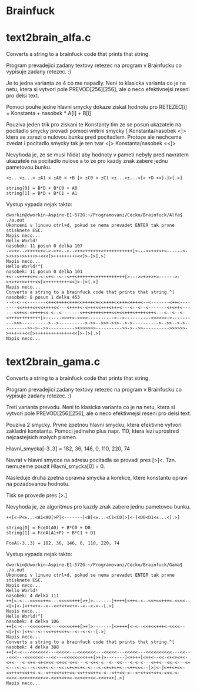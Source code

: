 # Brainfuck
text2brain_alfa.c
=================
Converts a string to a brainfuck code that prints that string.  

Program prevadejici zadany textovy retezec na program v Brainfucku co vypisuje zadany retezec. :)

Je to jedna varianta ze 4 co me napadly. Neni to klasicka varianta co je na netu, ktera si vytvori pole PREVOD[256][256], ale o neco efektivnejsi reseni pro delsi text.

Pomoci pouhe jedne hlavni smycky dokaze ziskat hodnotu pro RETEZEC[i] = Konstanta + nasobek * A[i] + B[i]

Pouziva jeden trik pro ziskani te Konstanty tim ze se posun ukazatele na pocitadlo smycky provadi pomoci vnitrni smycky [ Konstanta/nasobek <]> ktera se zarazi o nulovou bunku pred pocitadlem. Protoze ale nechceme zvedat i pocitadlo smycky tak je ten tvar <[> Konstanta/nasobek <<]>

Nevyhoda je, ze se musi hlidat aby hodnoty v pameti nebyly pred navratem ukazatele na pocitadlo nulove a to ze pro kazdy znak zabere jednu pametovou bunku.

    <±...<±...< ±A1 < ±A0 < +B [> ±C0 > ±C1 >±...>±...<[> +D <<]-]>[.>]

    string[0] = B*D + B*C0 + A0
    string[1] = B*D + B*C1 + A1

Vystup vypada nejak takto:

    dworkin@dworkin-Aspire-E1-572G:~/Programovani/Cecko/Brainfuck/Alfa$ ./a.out
    Ukonceni v linuxu ctrl+d, pokud se nema prevadet ENTER tak prvne stisknete ESC.
    Napis neco...
    Hello World!
    nasobek: 11 posun 0 delka 107
    -<<+<--<++++<+<-<-<+<--<--<++<++++++<+++++++++++[>--->>+>+>+>------>->+>+>+>>+++>+<<<[>+++++++++<<]>-]>[.>]
    Napis neco...
    Hello World!^[
    nasobek: 11 posun 0 delka 101
    +<--<++++<+<-<-<+<--<--<++<++++++<+++++++++++[>--->>+>+>+>------>->+>+>+>>+++<<[>+++++++++<<]>-]>[.>]
    Napis neco...
    Converts a string to a brainfuck code that prints that string.^[
    nasobek: 8 posun 1 delka 453
    --<-<--<-------<++<++++<+++<<++++<+<<++++<<+++<++++<--<-------<++<--------<<++++<+<<++++<<---<++++<-<+++<<+++<+++<---<--<--<-------<+<++<------<<+<<-<++++<<-<--<-------<++<++++<+++<<+<<+++<++++<++<---<--<--<-<+++<++++++++[>------>>>+>->>>>---------->-->---------->>>>>>->---------->>>---------->-->---------->->>-->>>->+>-->->---------->-->>-->->---------->>->-->>---------->+>>>>>>---------->>->-->>---------->>>>>>->++++++<<[>++++++++++++++<<]>-]>[.>]
    Napis neco...


text2brain_gama.c
=================
Converts a string to a brainfuck code that prints that string.  

Program prevadejici zadany textovy retezec na program v Brainfucku co vypisuje zadany retezec. :)

Treti varianta prevodu. Neni to klasicka varianta co je na netu, ktera si vytvori pole PREVOD[256][256], ale o neco efektivnejsi reseni pro delsi text.

Pouziva 2 smycky. Prvne zpetnou hlavni smycku, ktera efektivne vytvori zakladni konstantu. Pomoci jedineho plus napr. 110, ktera lezi uprostred nejcastejsich malych pismen.

Hlavni_smycka[-3..3] = 182, 36, 146, 0, 110, 220, 74 

Navrat v hlavni smycce na adresu pocitadla se provadi pres [>]<. Tzn. nemuzeme pouzit Hlavni_smycka[0] = 0.

Nasleduje druha zpetna opravna smycka a korekce, ktere konstantu opravi na pozadovanou hodnotu. 

Tisk se provede pres [>.] 

Nevyhoda je, ze algoritmus pro kazdy znak zabere jednu pametovou bunku.

    ++[<-P<±...<A1<A0[>P]<-------]<B[<±...<C1<C0[>]<-]<D0<D1<±...<[.>]
        
    string[0] = FceA(A0) + B*C0 + D0
    string[1] = FceA(A1+P) + B*C1 + D1
        
    FceA[-3..3] = 182, 36, 146, 0, 110, 220, 74
        
Vystup vypada nejak takto:

    dworkin@dworkin-Aspire-E1-572G:~/Programovani/Cecko/Brainfuck/Gama$ ./a.out
    Ukonceni v linuxu ctrl+d, pokud se nema prevadet ENTER tak prvne stisknete ESC.
    Napis neco...
    Hello World!
    nasobek: 4 delka 111
    ++[<-<---<<<<<++<---<<<<<+++[>+]>-------]++++[<++<-<--<<+<<+++<-<<<<--<[>]<-]<++<+<--<--<<+<+<<+<--<--<-<--[.>]
    Napis neco...
    Hello World!^[
    nasobek: 4 delka 106
    ++[<-<---<<<<<++<---<<<<<+++[>+]>-------]<++++[<-<--<<+<<+++<-<<<<--<[>]<-]<+<--<--<<+<+<<+<--<--<-<--[.>]
    Napis neco...
    Converts a string to a brainfuck code that prints that string.^[
    nasobek: 4 delka 388
    ++[<-<---<<<<<<<---<<<<<---<<<<<<<---<<<<<---<<<<<---<<<<<<<<<<---<<---<<<---<<<<<<<---<<---<<<<<<<<+++[>+]>-------]<++++[<++<--<<-<+<+<+<-<+<---<-<+<-<+<+<<-<+<<-<+<---<-<+<-<--<--<<---<-<-<---<++<--<<-<---<+<---<-<---<-<<+<-<--<<-<+<+<+<-<---<-<+<+<+<--<++<<<--[>]<-]<++<+<<-<<++<+<<++<-<--<++<<+<++<<-<<++<<++<-<--<++<<-<--<+<+<<+<+<-<<<-<-<<<<-<<+<++<<+<<-<<++<+<<-<<+<++<<-<<<+<+[.>]
    Napis neco...
